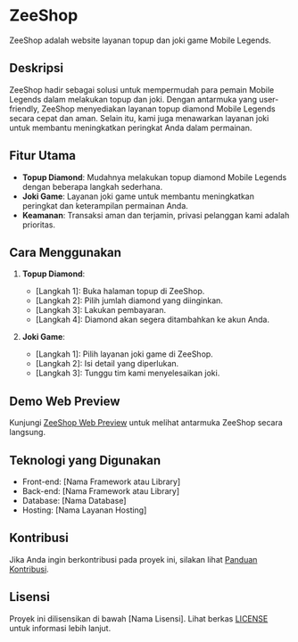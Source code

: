 # ZeeShop

ZeeShop adalah website layanan topup dan joki game Mobile Legends.

## Deskripsi

ZeeShop hadir sebagai solusi untuk mempermudah para pemain Mobile Legends dalam melakukan topup dan joki. Dengan antarmuka yang user-friendly, ZeeShop menyediakan layanan topup diamond Mobile Legends secara cepat dan aman. Selain itu, kami juga menawarkan layanan joki untuk membantu meningkatkan peringkat Anda dalam permainan.

## Fitur Utama

- **Topup Diamond**: Mudahnya melakukan topup diamond Mobile Legends dengan beberapa langkah sederhana.
- **Joki Game**: Layanan joki game untuk membantu meningkatkan peringkat dan keterampilan permainan Anda.
- **Keamanan**: Transaksi aman dan terjamin, privasi pelanggan kami adalah prioritas.

## Cara Menggunakan

1. **Topup Diamond**:
   - [Langkah 1]: Buka halaman topup di ZeeShop.
   - [Langkah 2]: Pilih jumlah diamond yang diinginkan.
   - [Langkah 3]: Lakukan pembayaran.
   - [Langkah 4]: Diamond akan segera ditambahkan ke akun Anda.

2. **Joki Game**:
   - [Langkah 1]: Pilih layanan joki game di ZeeShop.
   - [Langkah 2]: Isi detail yang diperlukan.
   - [Langkah 3]: Tunggu tim kami menyelesaikan joki.

## Demo Web Preview

Kunjungi [ZeeShop Web Preview](#) untuk melihat antarmuka ZeeShop secara langsung.

## Teknologi yang Digunakan

- Front-end: [Nama Framework atau Library]
- Back-end: [Nama Framework atau Library]
- Database: [Nama Database]
- Hosting: [Nama Layanan Hosting]

## Kontribusi

Jika Anda ingin berkontribusi pada proyek ini, silakan lihat [Panduan Kontribusi](CONTRIBUTING.md).

## Lisensi

Proyek ini dilisensikan di bawah [Nama Lisensi]. Lihat berkas [LICENSE](LICENSE) untuk informasi lebih lanjut.
